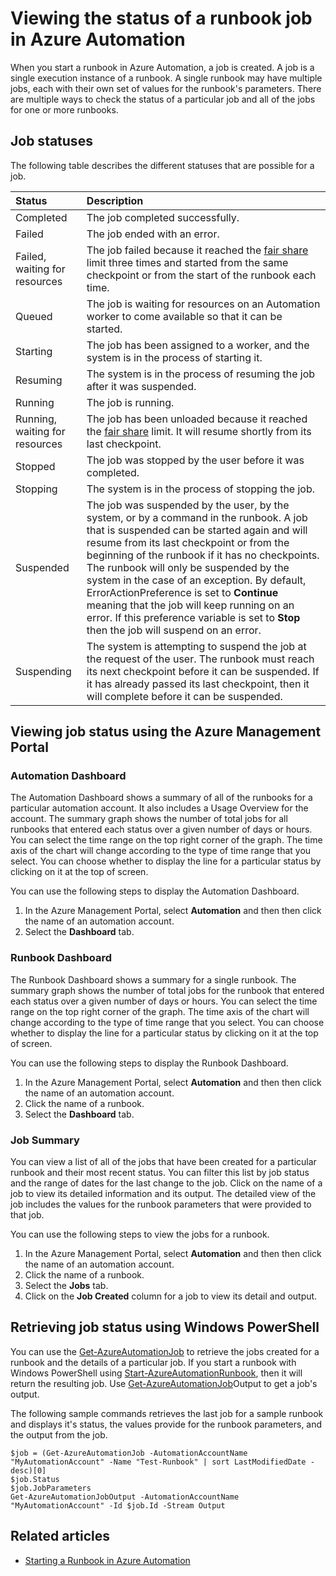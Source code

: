 <!-- deleted in Global -->

<properties 
   pageTitle="Viewing the status of a runbook job in Azure Automation"
   description="When you start a runbook in Azure Automation, a job is created. This article provides information on how to track each job and view its current status."
   services="automation"
   documentationCenter=""
   authors="bwren"
   manager="stevenka"
   editor="tysonn" />
<tags
   ms.service="automation"
   ms.date="03/30/2015"
   wacn.date="05/15/2015"/>

# Viewing the status of a runbook job in Azure Automation


When you start a runbook in Azure Automation, a job is created. A job is a single execution instance of a runbook. A single runbook may have multiple jobs, each with their own set of values for the runbook's parameters. There are multiple ways to check the status of a particular job and all of the jobs for one or more runbooks.

## Job statuses

The following table describes the different statuses that are possible for a job.

| Status| Description|
|:---|:---|
|Completed|The job completed successfully.|
|Failed|The job ended with an error.|
|Failed, waiting for resources|The job failed because it reached the [fair share](https://msdn.microsoft.com/zh-CN/library/azure/3179b655-ab39-407a-9169-33571f958325#fairshare) limit three times and started from the same checkpoint or from the start of the runbook each time.|
|Queued|The job is waiting for resources on an Automation worker to come available so that it can be started.|
|Starting|The job has been assigned to a worker, and the system is in the process of starting it.|
|Resuming|The system is in the process of resuming the job after it was suspended.|
|Running|The job is running.|
|Running, waiting for resources|The job has been unloaded because it reached the [fair share](https://msdn.microsoft.com/zh-CN/library/azure/3179b655-ab39-407a-9169-33571f958325#fairshare) limit. It will resume shortly from its last checkpoint.|
|Stopped|The job was stopped by the user before it was completed.|
|Stopping|The system is in the process of stopping the job.|
|Suspended|The job was suspended by the user, by the system, or by a command in the runbook. A job that is suspended can be started again and will resume from its last checkpoint or from the beginning of the runbook if it has no checkpoints. The runbook will only be suspended by the system in the case of an exception. By default, ErrorActionPreference is set to **Continue** meaning that the job will keep running on an error. If this preference variable is set to **Stop** then the job will suspend on an error.|
|Suspending|The system is attempting to suspend the job at the request of the user. The runbook must reach its next checkpoint before it can be suspended. If it has already passed its last checkpoint, then it will complete before it can be suspended.|

## Viewing job status using the Azure Management Portal

### Automation Dashboard

The Automation Dashboard shows a summary of all of the runbooks for a particular automation account. It also includes a Usage Overview for the account. The summary graph shows the number of total jobs for all runbooks that entered each status over a given number of days or hours. You can select the time range on the top right corner of the graph. The time axis of the chart will change according to the type of time range that you select. You can choose whether to display the line for a particular status by clicking on it at the top of screen.

You can use the following steps to display the Automation Dashboard.

1. In the Azure Management Portal, select **Automation** and then then click the name of an automation account.
1. Select the **Dashboard** tab.

### Runbook Dashboard

The Runbook Dashboard shows a summary for a single runbook. The summary graph shows the number of total jobs for the runbook that entered each status over a given number of days or hours. You can select the time range on the top right corner of the graph. The time axis of the chart will change according to the type of time range that you select. You can choose whether to display the line for a particular status by clicking on it at the top of screen.

You can use the following steps to display the Runbook Dashboard.

1. In the Azure Management Portal, select **Automation** and then then click the name of an automation account.
1. Click the name of a runbook.
1. Select the **Dashboard** tab.

### Job Summary

You can view a list of all of the jobs that have been created for a particular runbook and their most recent status. You can filter this list by job status and the range of dates for the last change to the job. Click on the name of a job to view its detailed information and its output. The detailed view of the job includes the values for the runbook parameters that were provided to that job.

You can use the following steps to view the jobs for a runbook.

1. In the Azure Management Portal, select **Automation** and then then click the name of an automation account.
1. Click the name of a runbook.
1. Select the **Jobs** tab.
1. Click on the **Job Created** column for a job to view its detail and output.

## Retrieving job status using Windows PowerShell

You can use the [Get-AzureAutomationJob](https://msdn.microsoft.com/zh-CN/library/azure/dn690263.aspx) to retrieve the jobs created for a runbook and the details of a particular job. If you start a runbook with Windows PowerShell using [Start-AzureAutomationRunbook](https://msdn.microsoft.com/zh-CN/library/azure/dn690259.aspx), then it will return the resulting job. Use [Get-AzureAutomationJob](https://msdn.microsoft.com/zh-CN/library/azure/dn690263.aspx)Output to get a job's output.

The following sample commands retrieves the last job for a sample runbook and displays it's status, the values provide for the runbook parameters, and the output from the job.

	$job = (Get-AzureAutomationJob -AutomationAccountName "MyAutomationAccount" -Name "Test-Runbook" | sort LastModifiedDate -desc)[0]
	$job.Status
	$job.JobParameters
	Get-AzureAutomationJobOutput -AutomationAccountName "MyAutomationAccount" -Id $job.Id -Stream Output

## Related articles

- [Starting a Runbook in Azure Automation](/documentation/articles/automation-starting-a-runbook/)